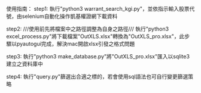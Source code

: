 使用指南：
step1:
執行"python3 warrant_search_kgi.py"，並依指示輸入股票代號，由selenium自動化操作凱基權證網下載資料

step2:
///使用前先將檔案中之路徑調整為自身之路徑///
執行"python3 excel_process.py"將下載檔案"OutXLS.xlsx"轉換為"OutXLS_pro.xlsx"，此步驟以pyautogui完成，解決mac開啟xlsx引發之格式問題


step3:
執行"python3 make_database.py"將"OutXLS_pro.xlsx"匯入以sqlite3建立之資料庫中

step4:
執行"query.py"篩選出合適之標的，若會使用sql語法也可自行變更篩選策略 
